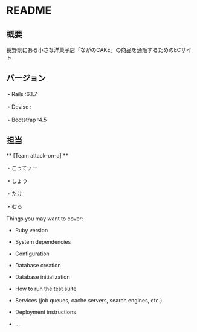 # README

## 概要
長野県にある小さな洋菓子店「ながのCAKE」の商品を通販するためのECサイト

## バージョン
・Rails :6.1.7

・Devise :

・Bootstrap :4.5

## 担当
** [Team attack-on-a] **

・こってぃー

・しょう

・たけ

・むろ


Things you may want to cover:

* Ruby version

* System dependencies

* Configuration

* Database creation

* Database initialization

* How to run the test suite

* Services (job queues, cache servers, search engines, etc.)

* Deployment instructions

* ...
